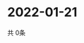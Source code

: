 # 2022-01-21
  共 0条

  <!-- BEGIN -->
  <!-- 最后更新时间Fri Jan 21 2022 14:04:28 GMT+0000 (Coordinated Universal Time) -->
  
  <!-- END -->
  
  